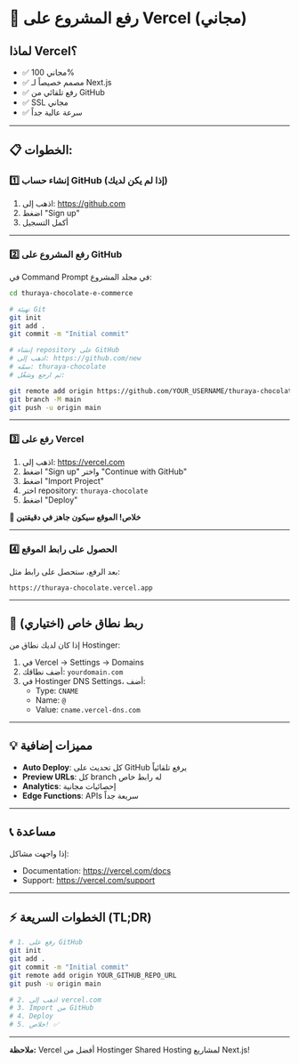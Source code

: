 # 🚀 رفع المشروع على Vercel (مجاني)

## لماذا Vercel؟
- ✅ مجاني 100%
- ✅ مصمم خصيصاً لـ Next.js
- ✅ رفع تلقائي من GitHub
- ✅ SSL مجاني
- ✅ سرعة عالية جداً

---

## 📋 الخطوات:

### 1️⃣ إنشاء حساب GitHub (إذا لم يكن لديك)

1. اذهب إلى: https://github.com
2. اضغط "Sign up"
3. أكمل التسجيل

---

### 2️⃣ رفع المشروع على GitHub

في Command Prompt في مجلد المشروع:

```bash
cd thuraya-chocolate-e-commerce

# تهيئة Git
git init
git add .
git commit -m "Initial commit"

# إنشاء repository على GitHub
# اذهب إلى: https://github.com/new
# سمّه: thuraya-chocolate
# ثم ارجع وشغّل:

git remote add origin https://github.com/YOUR_USERNAME/thuraya-chocolate.git
git branch -M main
git push -u origin main
```

---

### 3️⃣ رفع على Vercel

1. اذهب إلى: https://vercel.com
2. اضغط "Sign up" واختر "Continue with GitHub"
3. اضغط "Import Project"
4. اختر repository: `thuraya-chocolate`
5. اضغط "Deploy"

**🎉 خلاص! الموقع سيكون جاهز في دقيقتين**

---

### 4️⃣ الحصول على رابط الموقع

بعد الرفع، ستحصل على رابط مثل:
```
https://thuraya-chocolate.vercel.app
```

---

## 🔧 ربط نطاق خاص (اختياري)

إذا كان لديك نطاق من Hostinger:

1. في Vercel → Settings → Domains
2. أضف نطاقك: `yourdomain.com`
3. في Hostinger DNS Settings، أضف:
   - Type: `CNAME`
   - Name: `@`
   - Value: `cname.vercel-dns.com`

---

## 💡 مميزات إضافية

- **Auto Deploy**: كل تحديث على GitHub يرفع تلقائياً
- **Preview URLs**: كل branch له رابط خاص
- **Analytics**: إحصائيات مجانية
- **Edge Functions**: APIs سريعة جداً

---

## 📞 مساعدة

إذا واجهت مشاكل:
- Documentation: https://vercel.com/docs
- Support: https://vercel.com/support

---

## ⚡ الخطوات السريعة (TL;DR)

```bash
# 1. رفع على GitHub
git init
git add .
git commit -m "Initial commit"
git remote add origin YOUR_GITHUB_REPO_URL
git push -u origin main

# 2. اذهب إلى vercel.com
# 3. Import من GitHub
# 4. Deploy
# 5. خلاص! ✅
```

---

**ملاحظة:** Vercel أفضل من Hostinger Shared Hosting لمشاريع Next.js!
